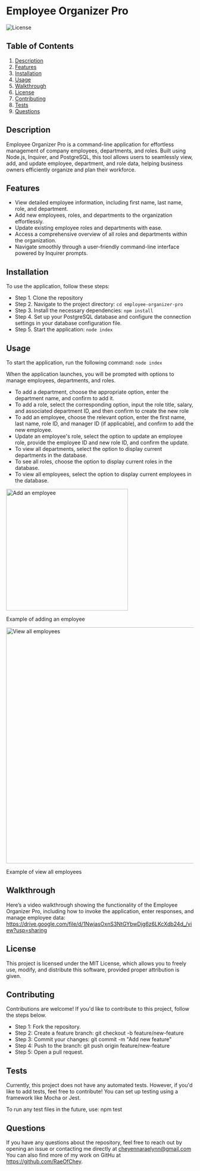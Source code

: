 # Employee Organizer Pro

![License](https://img.shields.io/badge/license-MIT-brightgreen.svg)

## Table of Contents
1. [Description](#description)
2. [Features](#features)
3. [Installation](#installation)
4. [Usage](#usage)
5. [Walkthrough](#walkthrough)
6. [License](#license)
7. [Contributing](#contributing)
8. [Tests](#tests)
9. [Questions](#questions)

## Description
Employee Organizer Pro is a command-line application for effortless management of company employees, departments, and roles. Built using Node.js, Inquirer, and PostgreSQL, this tool allows users to seamlessly  view, add, and update employee, department, and role data, helping business owners efficiently organize and plan their workforce.

## Features
- View detailed employee information, including first name, last name, role, and department.
- Add new employees, roles, and departments to the organization effortlessly.
- Update existing employee roles and departments with ease.
- Access a comprehensive overview of all roles and departments within the organization.
- Navigate smoothly through a user-friendly command-line interface powered by Inquirer prompts.

## Installation
To use the application, follow these steps:

- Step 1. Clone the repository
- Step 2. Navigate to the project directory: `cd employee-organizer-pro`
- Step 3. Install the necessary dependencies: `npm install`
- Step 4. Set up your PostgreSQL database and configure the connection settings in your database configuration file.
- Step 5. Start the application: `node index`

## Usage
To start the application, run the following command: `node index`

When the application launches, you will be prompted with options to manage employees, departments, and roles.

- To add a department, choose the appropriate option, enter the department name, and confirm to add it.
- To add a role, select the corresponding option, input the role title, salary, and associated department ID, and then confirm to create the new role
- To add an employee, choose the relevant option, enter the first name, last name, role ID, and manager ID (if applicable), and confirm to add the new employee.
- Update an employee's role, select the option to update an employee role, provide the employee ID and new role ID, and confirm the update.
- To view all departments, select the option to display current departments in the database.
- To see all roles, choose the option to display current roles in the database.
- To view all employees, select the option to display current employees in the database. 

<img width="327" alt="Add an employee" src="https://github.com/user-attachments/assets/e0710b25-5864-4e5a-9e89-796420a10ad9">

Example of adding an employee

<img width="634" alt="View all employees" src="https://github.com/user-attachments/assets/c4a670cf-4207-418b-b35c-ad54a9fded55">

Example of view all employees

## Walkthrough
Here’s a video walkthrough showing the functionality of the Employee Organizer Pro, including how to invoke the application, enter responses, and manage employee data: https://drive.google.com/file/d/1NwjasOxnS3NtGYbwDjg6z6LKcXdb24d_/view?usp=sharing

## License
This project is licensed under the MIT License, which allows you to freely use, modify, and distribute this software, provided proper attribution is given.

## Contributing
Contributions are welcome!  If you'd like to contribute to this project, follow the steps below.

- Step 1: Fork the repository.
- Step 2: Create a feature branch: git checkout -b feature/new-feature
- Step 3: Commit your changes: git commit -m "Add new feature"
- Step 4: Push to the branch: git push origin feature/new-feature
- Step 5: Open a pull request.

## Tests
Currently, this project does not have any automated tests. However, if you'd like to add tests, feel free to contribute! You can set up testing using a framework like Mocha or Jest.

To run any test files in the future, use: npm test

## Questions
If you have any questions about the repository, feel free to reach out by opening an issue or contacting me directly at cheyennaraelynn@gmail.com You can also find more of my work on GitHu at https://github.com/RaeOfChey.
